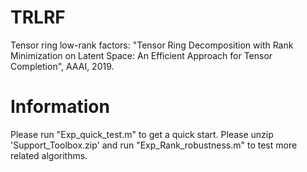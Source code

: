 # TRLRF
Tensor ring low-rank factors:
"Tensor Ring Decomposition with Rank Minimization on Latent Space:
            An Efficient Approach for Tensor Completion", AAAI, 2019.
# Information
Please run "Exp_quick_test.m" to get a quick start.
Please unzip 'Support_Toolbox.zip' and run "Exp_Rank_robustness.m" to test more related algorithms.
